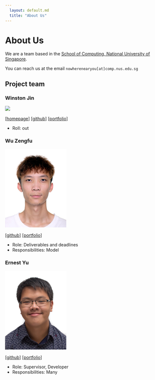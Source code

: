 ```yaml
---
  layout: default.md
  title: "About Us"
---
```


# About Us

We are a team based in the [School of Computing, National University of Singapore](http://www.comp.nus.edu.sg).

You can reach us at the email `nowherenearyou[at]comp.nus.edu.sg`

## Project team

### Winston Jin

<img src="images/winstonjin.png" width="200px">

[[homepage](http://www.comp.nus.edu.sg/)]
[[github](https://github.com/winstonjin)]
[[portfolio](team/johndoe.md)]

* Roll: out

### Wu Zengfu

<img src="images/zengfu.png" width="200px">

[[github](https://github.com/wuzengfu)]
[[portfolio](team/zengfu.md)]

* Role: Deliverables and deadlines
* Responsibilities: Model

### Ernest Yu

<img src="images/somethingfishyfishy.png" width="200px">

[[github](http://github.com/somethingfishyfishy)] 
[[portfolio](team/johndoe.md)]

* Role: Supervisor, Developer
* Responsibilities: Many